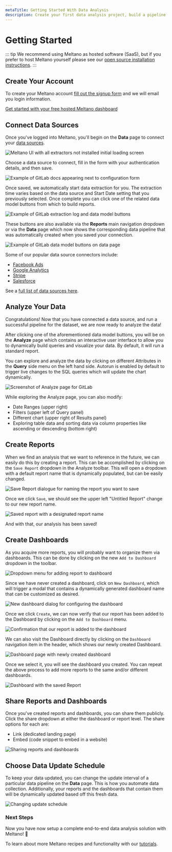 ```yaml
---
metaTitle: Getting Started With Data Analysis
description: Create your first data analysis project, build a pipeline, and analyze your data after installing Meltano.
---
```


# Getting Started

::: tip
We recommend using Meltano as hosted software (SaaS), but if you prefer to host Meltano yourself please see our [open source installation instructions](/developer-tools/self-hosted-installation.html).
:::

## Create Your Account

To create your Meltano account [fill out the signup form](https://meltano.typeform.com/to/NJPwxv) and we will email you login information.

<a href="https://meltano.typeform.com/to/NJPwxv" class="button is-purple is-filled">Get started with your free hosted Meltano dashboard</a>

## Connect Data Sources

Once you've logged into Meltano, you'll begin on the **Data** page to connect your [data sources](/plugins/).

![Meltano UI with all extractors not installed initial loading screen](/images/getting-started-guide/gsg-01.png)

Choose a data source to connect, fill in the form with your authentication details, and then save.

![Example of GitLab docs appearing next to configuration form](/images/getting-started-guide/gsg-02.png)

Once saved, we automatically start data extraction for you. The extraction time varies based on the data source and Start Date setting that you previously selected. Once complete you can click one of the related data model buttons from which to build reports.

![Example of GitLab extraction log and data model buttons](/images/getting-started-guide/gsg-03.png)

These buttons are also available via the **Reports** main navigation dropdown or via the **Data** page which now shows the corresponding data pipeline that was automatically created when you saved your connection.

![Example of GitLab data model buttons on data page](/images/getting-started-guide/gsg-03b.png)

Some of our popular data source connectors include:

- [Facebook Ads](/plugins/extractors/facebook.html)
- [Google Analytics](/plugins/extractors/google-analytics.html#google-analytics)
- [Stripe](/plugins/extractors/stripe.html#stripe)
- [Salesforce](/plugins/extractors/salesforce.html#salesforce)

See a [full list of data sources here](/plugins/).

## Analyze Your Data

Congratulations! Now that you have connected a data source, and run a successful pipeline for the dataset, we are now ready to analyze the data!

After clicking one of the aforementioned data model buttons, you will be on the **Analyze** page which contains an interactive user interface to allow you to dynamically build queries and visualize your data. By default, it will run a standard report.

You can explore and analyze the data by clicking on different Attributes in the **Query** side menu on the left hand side. Autorun is enabled by default to trigger live changes to the SQL queries which will update the chart dynamically.

![Screenshot of Analyze page for GitLab](/images/getting-started-guide/gsg-04.png)

While exploring the Analyze page, you can also modify:

- Date Ranges (upper right)
- Filters (upper left of Query panel)
- Different chart (upper right of Results panel)
- Exploring table data and sorting data via column properties like ascending or descending (bottom right)

## Create Reports

When we find an analysis that we want to reference in the future, we can easily do this by creating a report. This can be accomplished by clicking on the `Save Report` dropdown in the Analyze toolbar. This will open a dropdown with a default report name that is dynamically populated, but can be easily changed.

![Save Report dialogue for naming the report you want to save](/images/getting-started-guide/gsg-05.png)

Once we click `Save`, we should see the upper left "Untitled Report" change to our new report name.

![Saved report with a designated report name](/images/getting-started-guide/gsg-06.png)

And with that, our analysis has been saved!

## Create Dashboards

As you acquire more reports, you will probably want to organize them via dashboards. This can be done by clicking on the new `Add to Dashboard` dropdown in the toolbar.

![Dropdown menu for adding report to dashboard](/images/getting-started-guide/gsg-07.png)

Since we have never created a dashboard, click on `New Dashboard`, which will trigger a modal that contains a dynamically generated dashboard name that can be customized as desired.

![New dashboard dialog for configuring the dashboard](/images/getting-started-guide/gsg-08.png)

Once we click `Create`, we can now verify that our report has been added to the Dashboard by clicking on the `Add to Dashboard` menu.

![Confirmation that our report is added to the dashboard](/images/getting-started-guide/gsg-09.png)

We can also visit the Dashboard directly by clicking on the `Dashboard` navigation item in the header, which shows our newly created Dashboard.

![Dashboard page with newly created dashboard](/images/getting-started-guide/gsg-10.png)

Once we select it, you will see the dashboard you created. You can repeat the above process to add more reports to the same and/or different dashboards.

![Dashboard with the saved Report](/images/getting-started-guide/gsg-11.png)

## Share Reports and Dashboards

Once you've created reports and dashboards, you can share them publicly. Click the share dropdown at either the dashboard or report level. The share options for each are:

- Link (dedicated landing page)
- Embed (code snippet to embed in a website)

![Sharing reports and dashboards](/images/getting-started-guide/gsg-12.png)

## Choose Data Update Schedule

To keep your data updated, you can change the update interval of a particular data pipeline on the **Data** page. This is how you automate data collection. Additionally, your reports and the dashboards that contain them will be dynamically updated based off this fresh data.

![Changing update schedule](/images/getting-started-guide/gsg-13.png)

### Next Steps

Now you have now setup a complete end-to-end data analysis solution with Meltano! 🎉

To learn about more Meltano recipes and functionality with our [tutorials](/tutorials/).
